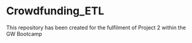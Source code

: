 # Crowdfunding_ETL
This repository has been created for the fulfilment of Project 2 within the GW Bootcamp
